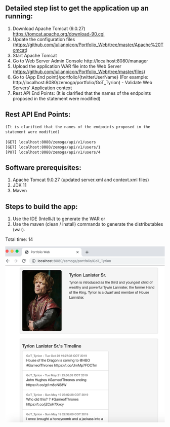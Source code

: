 Detailed step list to get the application up an running:
--------------------------------------------------------

1. Download Apache Tomcat (9.0.27) https://tomcat.apache.org/download-90.cgi
2. Update the configuration files (https://github.com/julianpicon/Portfolio_Web/tree/master/Apache%20Tomcat)
3. Start Apache Tomcat
3. Go to Web Server Admin Console http://localhost:8080/manager
4. Upload the application WAR file into the Web Server (https://github.com/julianpicon/Portfolio_Web/tree/master/files)
5. Go to {App End point}/portfolio/{twitterUserName} (For example: http://localhost:8080/zemoga/portfolio/GoT_Tyrion) - Validate Web Servers' Application context
6. Rest API End Points: (It is clarified that the names of the endpoints proposed in the statement were modified)

Rest API End Points:
--------------------------------------------------------------------------------------------------------------
    (It is clarified that the names of the endpoints proposed in the statement were modified)
    
    [GET] localhost:8080/zemoga/api/v1/users
    [GET] localhost:8080/zemoga/api/v1/users/1
    [PUT] localhost:8080/zemoga/api/v1/users/4

Software prerequisites:
-----------------------

1. Apache Tomcat 9.0.27 (updated server.xml and context.xml files)
2. JDK 11
3. Maven

Steps to build the app:
-----------------------

1. Use the IDE (IntelliJ) to generate the WAR or 
1. Use the maven (clean / install) commands to generate the distributables (war).

Total time: 14 

![Image description](./files/images/Parte1.png)